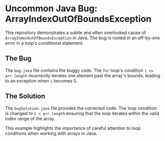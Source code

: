 # Uncommon Java Bug: ArrayIndexOutOfBoundsException

This repository demonstrates a subtle and often overlooked cause of `ArrayIndexOutOfBoundsException` in Java. The bug is rooted in an off-by-one error in a loop's conditional statement.

## The Bug
The `bug.java` file contains the buggy code. The `for` loop's condition `i <= arr.length` incorrectly iterates one element past the array's bounds, leading to an exception when `i` becomes 5.

## The Solution
The `bugSolution.java` file provides the corrected code.  The loop condition is changed to `i < arr.length` ensuring that the loop iterates within the valid index range of the array. 

This example highlights the importance of careful attention to loop conditions when working with arrays in Java.